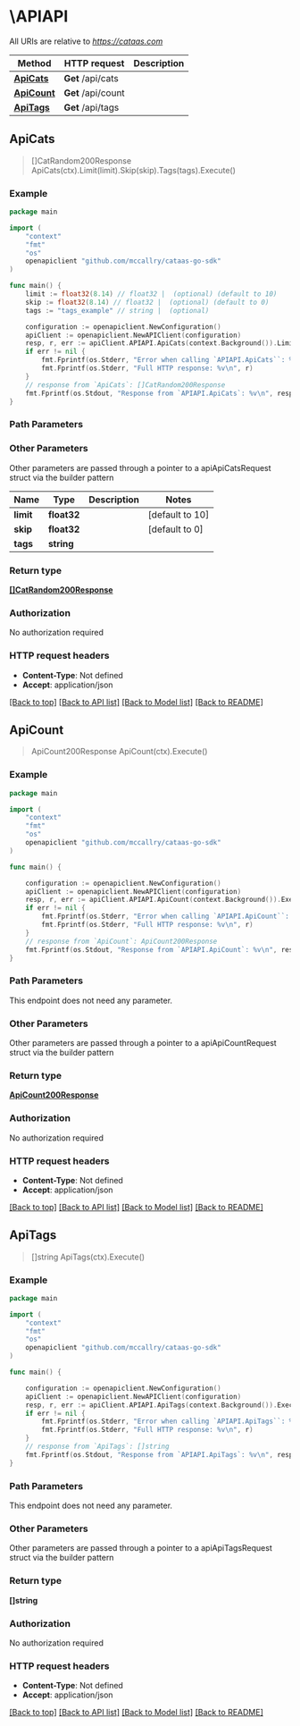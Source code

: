 # \APIAPI

All URIs are relative to *https://cataas.com*

Method | HTTP request | Description
------------- | ------------- | -------------
[**ApiCats**](APIAPI.md#ApiCats) | **Get** /api/cats | 
[**ApiCount**](APIAPI.md#ApiCount) | **Get** /api/count | 
[**ApiTags**](APIAPI.md#ApiTags) | **Get** /api/tags | 



## ApiCats

> []CatRandom200Response ApiCats(ctx).Limit(limit).Skip(skip).Tags(tags).Execute()





### Example

```go
package main

import (
	"context"
	"fmt"
	"os"
	openapiclient "github.com/mccallry/cataas-go-sdk"
)

func main() {
	limit := float32(8.14) // float32 |  (optional) (default to 10)
	skip := float32(8.14) // float32 |  (optional) (default to 0)
	tags := "tags_example" // string |  (optional)

	configuration := openapiclient.NewConfiguration()
	apiClient := openapiclient.NewAPIClient(configuration)
	resp, r, err := apiClient.APIAPI.ApiCats(context.Background()).Limit(limit).Skip(skip).Tags(tags).Execute()
	if err != nil {
		fmt.Fprintf(os.Stderr, "Error when calling `APIAPI.ApiCats``: %v\n", err)
		fmt.Fprintf(os.Stderr, "Full HTTP response: %v\n", r)
	}
	// response from `ApiCats`: []CatRandom200Response
	fmt.Fprintf(os.Stdout, "Response from `APIAPI.ApiCats`: %v\n", resp)
}
```

### Path Parameters



### Other Parameters

Other parameters are passed through a pointer to a apiApiCatsRequest struct via the builder pattern


Name | Type | Description  | Notes
------------- | ------------- | ------------- | -------------
 **limit** | **float32** |  | [default to 10]
 **skip** | **float32** |  | [default to 0]
 **tags** | **string** |  | 

### Return type

[**[]CatRandom200Response**](CatRandom200Response.md)

### Authorization

No authorization required

### HTTP request headers

- **Content-Type**: Not defined
- **Accept**: application/json

[[Back to top]](#) [[Back to API list]](../README.md#documentation-for-api-endpoints)
[[Back to Model list]](../README.md#documentation-for-models)
[[Back to README]](../README.md)


## ApiCount

> ApiCount200Response ApiCount(ctx).Execute()





### Example

```go
package main

import (
	"context"
	"fmt"
	"os"
	openapiclient "github.com/mccallry/cataas-go-sdk"
)

func main() {

	configuration := openapiclient.NewConfiguration()
	apiClient := openapiclient.NewAPIClient(configuration)
	resp, r, err := apiClient.APIAPI.ApiCount(context.Background()).Execute()
	if err != nil {
		fmt.Fprintf(os.Stderr, "Error when calling `APIAPI.ApiCount``: %v\n", err)
		fmt.Fprintf(os.Stderr, "Full HTTP response: %v\n", r)
	}
	// response from `ApiCount`: ApiCount200Response
	fmt.Fprintf(os.Stdout, "Response from `APIAPI.ApiCount`: %v\n", resp)
}
```

### Path Parameters

This endpoint does not need any parameter.

### Other Parameters

Other parameters are passed through a pointer to a apiApiCountRequest struct via the builder pattern


### Return type

[**ApiCount200Response**](ApiCount200Response.md)

### Authorization

No authorization required

### HTTP request headers

- **Content-Type**: Not defined
- **Accept**: application/json

[[Back to top]](#) [[Back to API list]](../README.md#documentation-for-api-endpoints)
[[Back to Model list]](../README.md#documentation-for-models)
[[Back to README]](../README.md)


## ApiTags

> []string ApiTags(ctx).Execute()





### Example

```go
package main

import (
	"context"
	"fmt"
	"os"
	openapiclient "github.com/mccallry/cataas-go-sdk"
)

func main() {

	configuration := openapiclient.NewConfiguration()
	apiClient := openapiclient.NewAPIClient(configuration)
	resp, r, err := apiClient.APIAPI.ApiTags(context.Background()).Execute()
	if err != nil {
		fmt.Fprintf(os.Stderr, "Error when calling `APIAPI.ApiTags``: %v\n", err)
		fmt.Fprintf(os.Stderr, "Full HTTP response: %v\n", r)
	}
	// response from `ApiTags`: []string
	fmt.Fprintf(os.Stdout, "Response from `APIAPI.ApiTags`: %v\n", resp)
}
```

### Path Parameters

This endpoint does not need any parameter.

### Other Parameters

Other parameters are passed through a pointer to a apiApiTagsRequest struct via the builder pattern


### Return type

**[]string**

### Authorization

No authorization required

### HTTP request headers

- **Content-Type**: Not defined
- **Accept**: application/json

[[Back to top]](#) [[Back to API list]](../README.md#documentation-for-api-endpoints)
[[Back to Model list]](../README.md#documentation-for-models)
[[Back to README]](../README.md)

